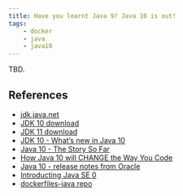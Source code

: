 ```yaml
---
title: Have you learnt Java 9? Java 10 is out!
tags:
    - docker
    - java
    - java10
---
```


TBD.

References
-----------
- [jdk.java.net](http://jdk.java.net/)
- [JDK 10 download](http://jdk.java.net/10/)
- [JDK 11 download](http://jdk.java.net/11/)
- [JDK 10 - What’s new in Java 10](https://www.infoworld.com/article/3230507/java/java-jdk-10-what-new-features-to-expect-in-the-next-java.html)
- [Java 10 - The Story So Far](https://www.infoq.com/news/2017/11/Java10JEPs)
- [How Java 10 will CHANGE the Way You Code](https://blog.takipi.com/how-java-10-will-change-the-way-you-code/)
- [Java 10 - release notes from Oracle](http://www.oracle.com/technetwork/java/javase/10-relnote-issues-4108729.html)
- [Introducting Java SE 0](https://blogs.oracle.com/java-platform-group/introducing-java-se-10)
- [dockerfiles-java repo](https://github.com/pwittchen/dockerfiles-java)
